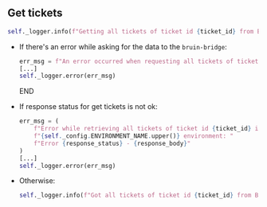 ## Get tickets

```python
self._logger.info(f"Getting all tickets of ticket id {ticket_id} from Bruin...")
```

* If there's an error while asking for the data to the `bruin-bridge`:
  ```python
  err_msg = f"An error occurred when requesting all tickets of ticket id {ticket_id} from Bruin API -> {e}"
  [...]
  self._logger.error(err_msg)
  ```
  END

* If response status for get tickets is not ok:
  ```python
  err_msg = (
      f"Error while retrieving all tickets of ticket id {ticket_id} in "
      f"{self._config.ENVIRONMENT_NAME.upper()} environment: "
      f"Error {response_status} - {response_body}"
  )
  [...]
  self._logger.error(err_msg)
  ```
* Otherwise:
  ```python
  self._logger.info(f"Got all tickets of ticket id {ticket_id} from Bruin")
  ```
